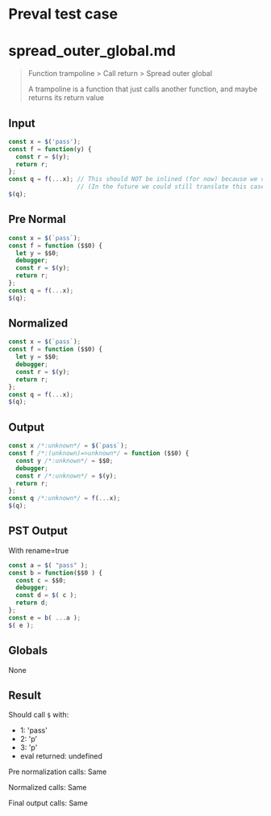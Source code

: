 # Preval test case

# spread_outer_global.md

> Function trampoline > Call return > Spread outer global
>
> A trampoline is a function that just calls another function, and maybe returns its return value

## Input

`````js filename=intro
const x = $('pass');
const f = function(y) {
  const r = $(y);
  return r;
};
const q = f(...x); // This should NOT be inlined (for now) because we can't safely reason about the spread
                   // (In the future we could still translate this case by $(x[0]) but that'll be a very specific rule)
$(q);
`````

## Pre Normal


`````js filename=intro
const x = $(`pass`);
const f = function ($$0) {
  let y = $$0;
  debugger;
  const r = $(y);
  return r;
};
const q = f(...x);
$(q);
`````

## Normalized


`````js filename=intro
const x = $(`pass`);
const f = function ($$0) {
  let y = $$0;
  debugger;
  const r = $(y);
  return r;
};
const q = f(...x);
$(q);
`````

## Output


`````js filename=intro
const x /*:unknown*/ = $(`pass`);
const f /*:(unknown)=>unknown*/ = function ($$0) {
  const y /*:unknown*/ = $$0;
  debugger;
  const r /*:unknown*/ = $(y);
  return r;
};
const q /*:unknown*/ = f(...x);
$(q);
`````

## PST Output

With rename=true

`````js filename=intro
const a = $( "pass" );
const b = function($$0 ) {
  const c = $$0;
  debugger;
  const d = $( c );
  return d;
};
const e = b( ...a );
$( e );
`````

## Globals

None

## Result

Should call `$` with:
 - 1: 'pass'
 - 2: 'p'
 - 3: 'p'
 - eval returned: undefined

Pre normalization calls: Same

Normalized calls: Same

Final output calls: Same
